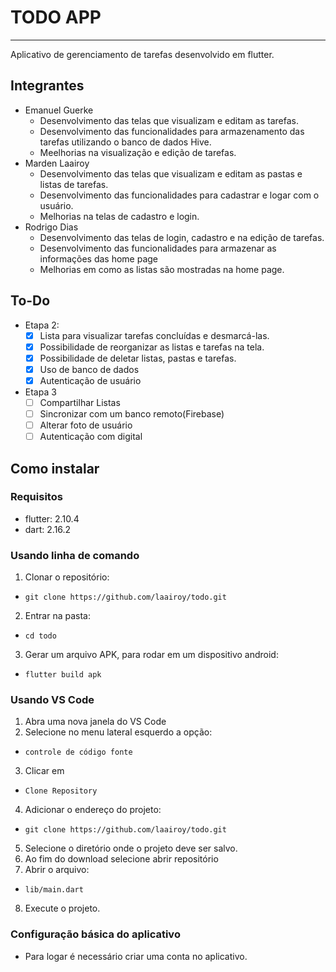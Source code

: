 # TODO APP
---
Aplicativo de gerenciamento de tarefas desenvolvido em flutter.

## Integrantes
- Emanuel Guerke
  - Desenvolvimento das telas que visualizam  e editam as tarefas.
  - Desenvolvimento das funcionalidades para armazenamento das tarefas utilizando o banco de dados Hive.
  - Meelhorias na visualização e edição de tarefas.
- Marden Laairoy
  - Desenvolvimento das telas que visualizam e editam as pastas e listas de tarefas.
  - Desenvolvimento das funcionalidades para cadastrar e logar com o usuário.
  - Melhorias na telas de cadastro e login.
- Rodrigo Dias
  - Desenvolvimento das telas de login, cadastro e na edição de tarefas.
  - Desenvolvimento das funcionalidades para armazenar as informações das home page
  - Melhorias em como as listas são mostradas na home page.

## To-Do
- Etapa 2:
  - [x] Lista para visualizar tarefas concluídas e desmarcá-las.
  - [x] Possibilidade de reorganizar as listas e tarefas na tela.
  - [x] Possibilidade de deletar listas, pastas e tarefas.
  - [x] Uso de banco de dados
  - [x] Autenticação de usuário

- Etapa 3
  - [ ] Compartilhar Listas
  - [ ] Sincronizar com um banco remoto(Firebase)
  - [ ] Alterar foto de usuário
  - [ ] Autenticação com digital

## Como instalar
### Requisitos
- flutter: 2.10.4
- dart: 2.16.2

### Usando linha de comando
1. Clonar o repositório:
- `git clone https://github.com/laairoy/todo.git`
2. Entrar na pasta:
- `cd todo`
3. Gerar um arquivo APK, para rodar em um dispositivo android:
- `flutter build apk`

### Usando VS Code
1. Abra uma nova janela do VS Code
2. Selecione no menu lateral esquerdo a opção:
- `controle de código fonte`
3. Clicar em
- `Clone Repository`
4. Adicionar o endereço do projeto:
- `git clone https://github.com/laairoy/todo.git`
5. Selecione o diretório onde o projeto deve ser salvo.
6. Ao fim do download selecione abrir repositório
7. Abrir o arquivo:
- `lib/main.dart`
8. Execute o projeto.

### Configuração básica do aplicativo
- Para logar é necessário criar uma conta no aplicativo.